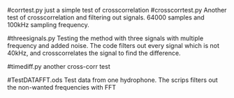 #corrtest.py
just a simple test of crosscorrelation
#crosscorrtest.py
Another test of crosscorrelation and filtering out signals. 
64000 samples and 100kHz sampling frequency. 

#threesignals.py
Testing the method with three signals with multiple frequency and added noise. The code filters out every signal which is not 40kHz, and crosscorrelates the signal to find the difference. 

#timediff.py
another cross-corr test

#TestDATAFFT.ods
Test data from one hydrophone. The scrips filters out the non-wanted frequencies with FFT